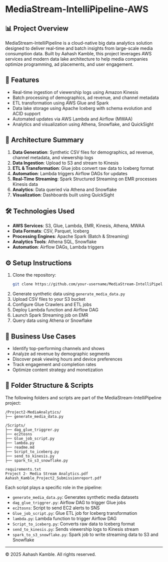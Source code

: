 
# MediaStream-IntelliPipeline-AWS

## 📊 Project Overview
MediaStream-IntelliPipeline is a cloud-native big data analytics solution designed to deliver real-time and batch insights from large-scale media consumption data. Built by Aahash Kamble, this project leverages AWS services and modern data lake architecture to help media companies optimize programming, ad placements, and user engagement.

## 🚀 Features
- Real-time ingestion of viewership logs using Amazon Kinesis
- Batch processing of demographics, ad revenue, and channel metadata
- ETL transformation using AWS Glue and Spark
- Data lake storage using Apache Iceberg with schema evolution and ACID support
- Automated updates via AWS Lambda and Airflow (MWAA)
- Analytics and visualization using Athena, Snowflake, and QuickSight

## 🧱 Architecture Summary
1. **Data Generation**: Synthetic CSV files for demographics, ad revenue, channel metadata, and viewership logs
2. **Data Ingestion**: Upload to S3 and stream to Kinesis
3. **ETL & Transformation**: Glue jobs convert raw data to Iceberg format
4. **Automation**: Lambda triggers Airflow DAGs for updates
5. **Real-Time Streaming**: Spark Structured Streaming on EMR processes Kinesis data
6. **Analytics**: Data queried via Athena and Snowflake
7. **Visualization**: Dashboards built using QuickSight

## 🛠️ Technologies Used
- **AWS Services**: S3, Glue, Lambda, EMR, Kinesis, Athena, MWAA
- **Data Formats**: CSV, Parquet, Iceberg
- **Processing Engines**: Apache Spark (Batch & Streaming)
- **Analytics Tools**: Athena SQL, Snowflake
- **Automation**: Airflow DAGs, Lambda triggers

## ⚙️ Setup Instructions
1. Clone the repository:
   ```bash
   git clone https://github.com/your-username/MediaStream-IntelliPipeline.git
   ```
2. Generate synthetic data using `generate_media_data.py`
3. Upload CSV files to your S3 bucket
4. Configure Glue Crawlers and ETL jobs
5. Deploy Lambda function and Airflow DAG
6. Launch Spark Streaming job on EMR
7. Query data using Athena or Snowflake

## 💼 Business Use Cases
- Identify top-performing channels and shows
- Analyze ad revenue by demographic segments
- Discover peak viewing hours and device preferences
- Track engagement and completion rates
- Optimize content strategy and monetization

## 📁 Folder Structure & Scripts
The following folders and scripts are part of the MediaStream-IntelliPipeline project:

```
/Project2-MediaAnalytics/
├── generate_media_data.py

/Scripts/
├── dag_glue_triggrer.py
├── ec2tosns
├── Glue_job_script.py
├── lambda.py
├── readme.md
├── Script_to_iceberg.py
├── send_to_kinesis.py
├── spark_to_s3_snowflake.py

requirements.txt
Project 2- Media Stream Analytics.pdf
Aahash_Kamble_Project2_Submissionreport.pdf
```

Each script plays a specific role in the pipeline:
- `generate_media_data.py`: Generates synthetic media datasets
- `dag_glue_triggrer.py`: Airflow DAG to trigger Glue jobs
- `ec2tosns`: Script to send EC2 alerts to SNS
- `Glue_job_script.py`: Glue ETL job for Iceberg transformation
- `lambda.py`: Lambda function to trigger Airflow DAG
- `Script_to_iceberg.py`: Converts raw data to Iceberg format
- `send_to_kinesis.py`: Sends viewership logs to Kinesis stream
- `spark_to_s3_snowflake.py`: Spark job to write streaming data to S3 and Snowflake

---
© 2025 Aahash Kamble. All rights reserved.
